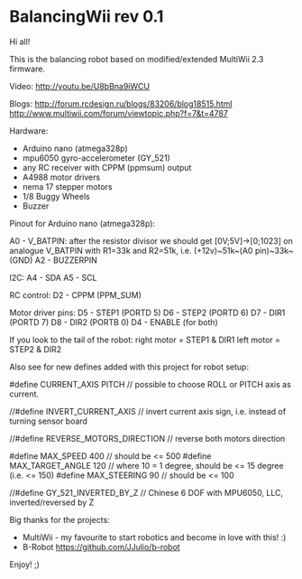 BalancingWii rev 0.1 
=======
Hi all! 

This is the balancing robot based on modified/extended MultiWii 2.3 firmware.

Video: 
http://youtu.be/U8bBna9iWCU

Blogs:
http://forum.rcdesign.ru/blogs/83206/blog18515.html
http://www.multiwii.com/forum/viewtopic.php?f=7&t=4787


Hardware:
- Arduino nano (atmega328p)
- mpu6050 gyro-accelerometer (GY_521)
- any RC receiver with CPPM (ppmsum) output
- A4988 motor drivers
- nema 17 stepper motors
- 1/8 Buggy Wheels
- Buzzer 


Pinout for Arduino nano (atmega328p):

A0 - V_BATPIN: after the resistor divisor we should get [0V;5V]->[0;1023] on analogue V_BATPIN with R1=33k and R2=51k, 
     i.e. (+12v)~51k~(A0 pin)~33k~(GND)
A2 - BUZZERPIN

I2C:
A4 - SDA
A5 - SCL

RC control:
D2 - CPPM (PPM_SUM)

Motor driver pins:
D5 - STEP1 (PORTD 5)
D6 - STEP2 (PORTD 6)
D7 - DIR1 (PORTD 7)
D8 - DIR2 (PORTB 0)
D4 - ENABLE (for both)

If you look to the tail of the robot:
right motor = STEP1 & DIR1
left motor  = STEP2 & DIR2

   
Also see for new defines added with this project for robot setup:
    
  #define CURRENT_AXIS    PITCH       // possible to choose ROLL or PITCH axis as current.
  
  //#define INVERT_CURRENT_AXIS       // invert current axis sign, i.e. instead of turning sensor board
  
  //#define REVERSE_MOTORS_DIRECTION  // reverse both motors direction

  #define MAX_SPEED           400  // should be <= 500
  #define MAX_TARGET_ANGLE    120  // where 10 = 1 degree, should be <= 15 degree (i.e. <= 150) 
  #define MAX_STEERING        90   // should be <= 100 
  
  
  //#define GY_521_INVERTED_BY_Z  // Chinese 6  DOF with  MPU6050, LLC, inverted/reversed by Z
   

Big thanks for the projects:
- MultiWii - my favourite to start robotics and become in love with this!  :)
- B-Robot https://github.com/JJulio/b-robot    
   

Enjoy! ;)
